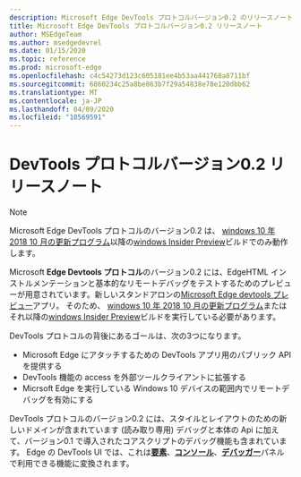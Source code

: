 ```yaml
---
description: Microsoft Edge DevTools プロトコルバージョン0.2 のリリースノート
title: Microsoft Edge DevTools プロトコルバージョン0.2 リリースノート
author: MSEdgeTeam
ms.author: msedgedevrel
ms.date: 01/15/2020
ms.topic: reference
ms.prod: microsoft-edge
ms.openlocfilehash: c4c54273d123c605181ee4b53aa441768a8711bf
ms.sourcegitcommit: 6860234c25a8be863b7f29a54838e78e120dbb62
ms.translationtype: MT
ms.contentlocale: ja-JP
ms.lasthandoff: 04/09/2020
ms.locfileid: "10569591"
---
```

# DevTools プロトコルバージョン0.2 リリースノート

> [!NOTE]
> Microsoft Edge DevTools プロトコルのバージョン0.2 は、 [windows 10 年 2018 10 月の更新プログラム](/windows/uwp/whats-new/windows-10-build-17763)以降の[windows Insider Preview](https://insider.windows.com/getting-started/)ビルドでのみ動作します。

Microsoft **Edge Devtools プロトコル**のバージョン0.2 には、EdgeHTML インストルメンテーションと基本的なリモートデバッグをテストするためのプレビューが用意されています。新しいスタンドアロンの[Microsoft Edge devtools プレビュー](https://www.microsoft.com/store/p/microsoft-edge-devtools-preview/9mzbfrmz0mnj?activetab=pivot%3aoverviewtab)アプリ。 そのため、 [windows 10 年 2018 10 月の更新プログラム](/windows/uwp/whats-new/windows-10-build-17763)またはそれ以降の[windows Insider Preview](https://insider.windows.com/getting-started/)ビルドを実行している必要があります。

DevTools プロトコルの背後にあるゴールは、次の3つになります。

 - Microsoft Edge にアタッチするための DevTools アプリ用のパブリック API を提供する
 - DevTools 機能の access を外部ツールクライアントに拡張する
 - Micrsoft Edge を実行している Windows 10 デバイスの範囲内でリモートデバッグを有効にする 

DevTools プロトコルのバージョン0.2 には、スタイルとレイアウトのための新しいドメインが含まれています (読み取り専用) デバッグと本体の Api に加えて、バージョン0.1 で導入されたコアスクリプトのデバッグ機能も含まれています。 Edge の DevTools UI では、これは[**要素**](../../devtools-guide/elements.md)、[**コンソール**](../../devtools-guide/console.md)、[**デバッガー**](../../devtools-guide/debugger.md)パネルで利用できる機能に変換されます。
